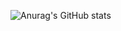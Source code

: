 ![Anurag's GitHub stats](https://github-readme-stats.vercel.app/api?username=daochen23&show_icons=true&theme=radical)
